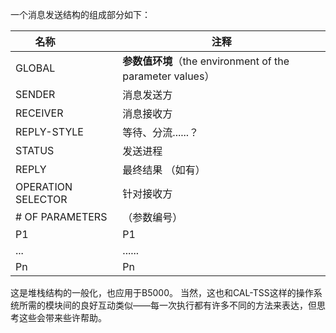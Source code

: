 一个消息发送结构的组成部分如下：

名称                | 注释
-------------------|---------------------------------------- 
GLOBAL             | **参数值环境**（the environment of the parameter values） 
SENDER             | 消息发送方
RECEIVER           | 消息接收方 
REPLY-STYLE        | 等待、分流......？
STATUS             | 发送进程
REPLY              | 最终结果 （如有）
OPERATION SELECTOR | 针对接收方
# OF PARAMETERS    | （参数编号）
P1                 | P1
...                | ......
Pn                 | Pn

这是堆栈结构的一般化，也应用于B5000。
当然，这也和CAL-TSS这样的操作系统所需的模块间的良好互动类似——每一次执行都有许多不同的方法来表达，但思考这些会带来些许帮助。

